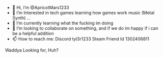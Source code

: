 - 👋 Hi, I’m @ApricotMars1233
- 👀 I’m Interested in tech games learning how games work music (Metal Synth) ...
- 🌱 I’m currently learning what the fucking im doing
- 💞️ I’m looking to collaborate on something, and if we do im happy if i can be a helpful addition
- 📫 How to reach me: Discord tyl3r1233 Steam Friend Id 1302406811














































































Waddya Looking for, Huh?
